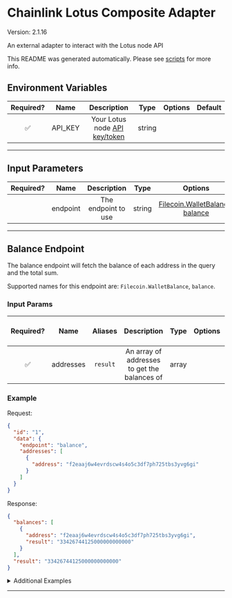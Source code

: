 # Chainlink Lotus Composite Adapter

Version: 2.1.16

An external adapter to interact with the Lotus node API

This README was generated automatically. Please see [scripts](../../scripts) for more info.

## Environment Variables

| Required? |  Name   |                                            Description                                             |  Type  | Options | Default |
| :-------: | :-----: | :------------------------------------------------------------------------------------------------: | :----: | :-----: | :-----: |
|    ✅     | API_KEY | Your Lotus node [API key/token](https://docs.filecoin.io/build/lotus/api-tokens/#obtaining-tokens) | string |         |         |

---

## Input Parameters

| Required? |   Name   |     Description     |  Type  |                                  Options                                  |  Default  |
| :-------: | :------: | :-----------------: | :----: | :-----------------------------------------------------------------------: | :-------: |
|           | endpoint | The endpoint to use | string | [Filecoin.WalletBalance](#balance-endpoint), [balance](#balance-endpoint) | `balance` |

---

## Balance Endpoint

The balance endpoint will fetch the balance of each address in the query and the total sum.

Supported names for this endpoint are: `Filecoin.WalletBalance`, `balance`.

### Input Params

| Required? |   Name    | Aliases  |                 Description                  | Type  | Options | Default | Depends On | Not Valid With |
| :-------: | :-------: | :------: | :------------------------------------------: | :---: | :-----: | :-----: | :--------: | :------------: |
|    ✅     | addresses | `result` | An array of addresses to get the balances of | array |         |         |            |                |

### Example

Request:

```json
{
  "id": "1",
  "data": {
    "endpoint": "balance",
    "addresses": [
      {
        "address": "f2eaaj6w4evrdscw4s4o5c3df7ph725tbs3yvg6gi"
      }
    ]
  }
}
```

Response:

```json
{
  "balances": [
    {
      "address": "f2eaaj6w4evrdscw4s4o5c3df7ph725tbs3yvg6gi",
      "result": "33426744125000000000000"
    }
  ],
  "result": "33426744125000000000000"
}
```

<details>
<summary>Additional Examples</summary>

Request:

```json
{
  "id": "1",
  "data": {
    "endpoint": "balance",
    "addresses": [
      {
        "address": "f2eaaj6w4evrdscw4s4o5c3df7ph725tbs3yvg6gi"
      },
      {
        "address": "f225ey7bq53ur6sgrkxgf74hl2ftxkajupatwnmay"
      }
    ]
  }
}
```

Response:

```json
{
  "balances": [
    {
      "address": "f2eaaj6w4evrdscw4s4o5c3df7ph725tbs3yvg6gi",
      "result": "33426744125000000000000"
    },
    {
      "address": "f225ey7bq53ur6sgrkxgf74hl2ftxkajupatwnmay",
      "result": "850000000000000000"
    }
  ],
  "result": "33427594125000000000000"
}
```

Request:

```json
{
  "id": "1",
  "data": {
    "endpoint": "balance",
    "addresses": [
      {
        "address": "f2eaaj6w4evrdscw4s4o5c3df7ph725tbs3yvg6gi"
      },
      {
        "address": "f225ey7bq53ur6sgrkxgf74hl2ftxkajupatwnmay"
      }
    ]
  }
}
```

Response:

```json
{
  "balances": [
    {
      "address": "f2eaaj6w4evrdscw4s4o5c3df7ph725tbs3yvg6gi",
      "result": "33426744125000000000000"
    },
    {
      "address": "f225ey7bq53ur6sgrkxgf74hl2ftxkajupatwnmay",
      "result": "850000000000000000"
    }
  ],
  "result": "33427594125000000000000"
}
```

</details>

---
